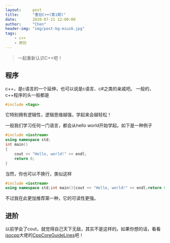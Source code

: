 ```yaml
---
layout:     post
title:      "重拾C++(第1期)"
date:       2020-07-21 12:00:00
author:     "Chen"
header-img: "img/post-bg-miui6.jpg"
tags:
    - c++
    - 原创
---
```

> 一起重新认识C++吧！

## 程序
c++，是c语言的一个延伸，也可以说是c语言、c#之类的亲戚吧。
一般的，c++程序的头一般都是
``` cpp
#include <tags>
 ```
 它特别拥有逻辑性，逻辑思维越强，学起来会越轻松！
 
 一般我们学习任何一门语言，都会从hello world开始学起。如下是一种例子
 
``` cpp
#include <iostream>
using namespace std;
int main()
{
    cout << "Hello, world!" << endl;
    return 0;
}
``` 

当然，你也可以不换行，类似这样

``` cpp
#include <iostream>
using namespace std;int main(){cout << "Hello, world!" << endl;return 0;}
``` 

不过我在此更加推荐第一种，它的可读性更强。

## 进阶
以前学会了cout，就觉得自己天下无敌，其实不是这样的。如果你想的话，看看[isocpp](https://github.com/isocpp)大佬的[CppCoreGuideLines](https://github.com/isocpp/CppCoreGuidelines)吧！
